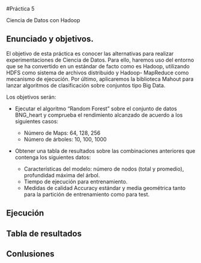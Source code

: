 #Práctica 5

Ciencia de Datos con Hadoop

## Enunciado y objetivos. 

El objetivo de esta práctica es conocer las alternativas para realizar experimentaciones de Ciencia de Datos. Para ello, haremos uso del entorno que se ha convertido en un estándar de facto como es Hadoop, utilizando HDFS como sistema de archivos distribuido y Hadoop- MapReduce como mecanismo de ejecución. Por último, aplicaremos la biblioteca Mahout para lanzar algoritmos de clasificación sobre conjuntos tipo Big Data.


Los objetivos serán:

	
- Ejecutar el algoritmo “Random Forest” sobre el conjunto de datos BNG_heart y comprueba el rendimiento alcanzado de acuerdo a los siguientes casos:

	- Número de Maps: 64, 128, 256
	- Número de árboles: 10, 100, 1000

- Obtener una tabla de resultados sobre las combinaciones anteriores que contenga los siguientes datos:

	- Características del modelo: número de nodos (total y promedio), profundidad máxima del árbol.	- Tiempo de ejecución para entrenamiento.	-  Medidas de calidad Accuracy estándar y media geométrica tanto para la partición de entrenamiento como para test.

## Ejecución 

## Tabla de resultados	
	
## Conlusiones		